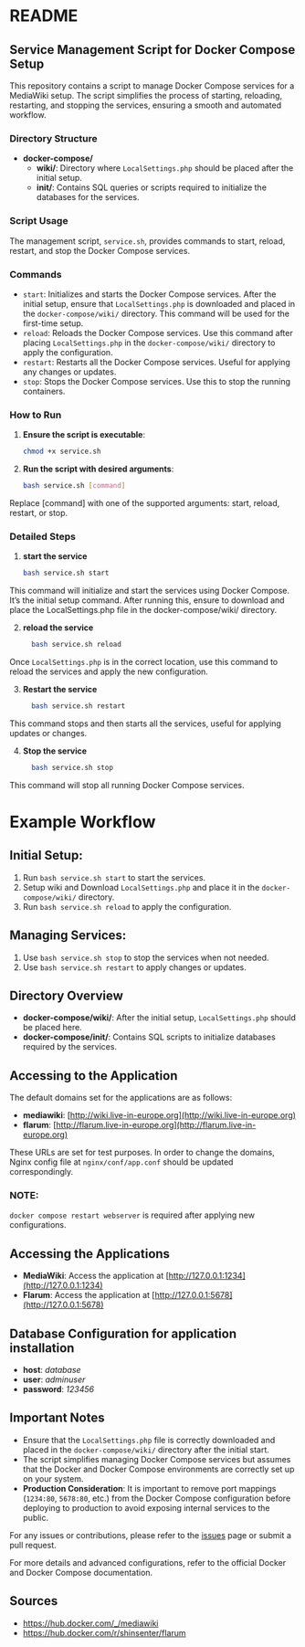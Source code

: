 # README

## Service Management Script for Docker Compose Setup

This repository contains a script to manage Docker Compose services for a MediaWiki setup. The script simplifies the process of starting, reloading, restarting, and stopping the services, ensuring a smooth and automated workflow.

### Directory Structure

- **docker-compose/**
  - **wiki/**: Directory where `LocalSettings.php` should be placed after the initial setup.
  - **init/**: Contains SQL queries or scripts required to initialize the databases for the services.

### Script Usage

The management script, `service.sh`, provides commands to start, reload, restart, and stop the Docker Compose services. 

### Commands

- `start`: Initializes and starts the Docker Compose services. After the initial setup, ensure that `LocalSettings.php` is downloaded and placed in the `docker-compose/wiki/` directory. This command will be used for the first-time setup.
- `reload`: Reloads the Docker Compose services. Use this command after placing `LocalSettings.php` in the `docker-compose/wiki/` directory to apply the configuration.
- `restart`: Restarts all the Docker Compose services. Useful for applying any changes or updates.
- `stop`: Stops the Docker Compose services. Use this to stop the running containers.

### How to Run

1. **Ensure the script is executable**: 
   ```bash
   chmod +x service.sh
2. **Run the script with desired arguments**:
    ```bash
    bash service.sh [command]

Replace [command] with one of the supported arguments: start, reload, restart, or stop.

### Detailed Steps
1. **start the service**
   ```bash
   bash service.sh start
This command will initialize and start the services using Docker Compose. It’s the initial setup command. After running this, ensure to download and place the LocalSettings.php file in the docker-compose/wiki/ directory.

2. **reload the service**
   ```bash
     bash service.sh reload
Once `LocalSettings.php` is in the correct location, use this command to reload the services and apply the new configuration.

3. **Restart the service**
   ```bash
     bash service.sh restart
This command stops and then starts all the services, useful for applying updates or changes.

4. **Stop the service**
   ```bash
     bash service.sh stop
This command will stop all running Docker Compose services.

# Example Workflow

## Initial Setup:

1. Run `bash service.sh start` to start the services.
2. Setup wiki and Download `LocalSettings.php` and place it in the `docker-compose/wiki/` directory.
3. Run `bash service.sh reload` to apply the configuration.

## Managing Services:

1. Use `bash service.sh stop` to stop the services when not needed.
2. Use `bash service.sh restart` to apply changes or updates.

## Directory Overview

- **docker-compose/wiki/**: After the initial setup, `LocalSettings.php` should be placed here.
- **docker-compose/init/**: Contains SQL scripts to initialize databases required by the services.

## Accessing to the Application
The default domains set for the applications are as follows:
- **mediawiki**: [http://wiki.live-in-europe.org](http://wiki.live-in-europe.org)
- **flarum**: [http://flarum.live-in-europe.org](http://flarum.live-in-europe.org)

These URLs are set for test purposes. In order to change the domains, Nginx config file at `nginx/conf/app.conf` should be updated correspondingly.

### NOTE:
 `docker compose restart webserver` is required after applying new configurations.
 
## Accessing the Applications

- **MediaWiki**: Access the application at [http://127.0.0.1:1234](http://127.0.0.1:1234)
- **Flarum**: Access the application at [http://127.0.0.1:5678](http://127.0.0.1:5678)

## Database Configuration for application installation
- **host**: *database*
- **user**: *adminuser*
- **password**: *123456*

## Important Notes

- Ensure that the `LocalSettings.php` file is correctly downloaded and placed in the `docker-compose/wiki/` directory after the initial start.
- The script simplifies managing Docker Compose services but assumes that the Docker and Docker Compose environments are correctly set up on your system.
- **Production Consideration**: It is important to remove port mappings (`1234:80`, `5678:80`, etc.) from the Docker Compose configuration before deploying to production to avoid exposing internal services to the public.

For any issues or contributions, please refer to the [issues](https://github.com/rafimojabi/our-knowledge-base) page or submit a pull request.

For more details and advanced configurations, refer to the official Docker and Docker Compose documentation.


## Sources
- https://hub.docker.com/_/mediawiki
- https://hub.docker.com/r/shinsenter/flarum